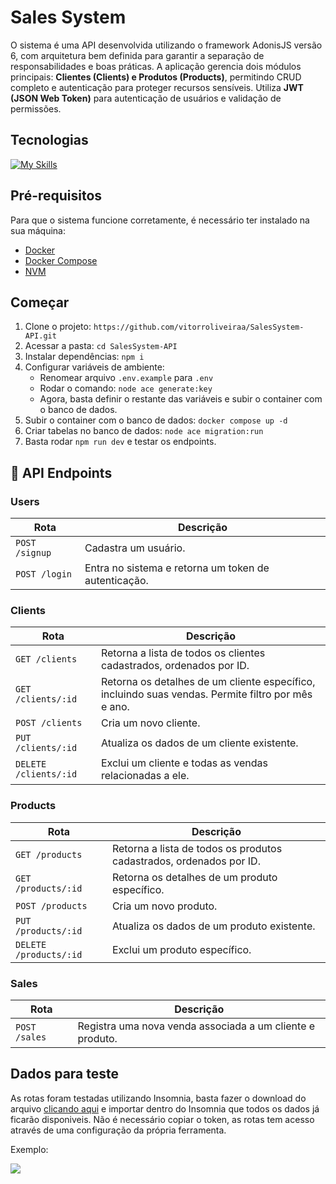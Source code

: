 <h1 align="left" style="font-weight: bold;">Sales System</h1>

<p align="left">
  O sistema é uma API desenvolvida utilizando o framework AdonisJS versão 6, com arquitetura bem definida para garantir a separação de responsabilidades e boas práticas. 
    A aplicação gerencia dois módulos principais: <b>Clientes (Clients) e Produtos (Products)</b>, permitindo CRUD completo e autenticação para proteger recursos sensíveis. 
    Utiliza <b>JWT (JSON Web Token)</b> para autenticação de usuários e validação de permissões.
</p>

<h2 id="started">Tecnologias</h2>

<!--- # "Verify icons availability here https://github.com/tandpfun/skill-icons" -->

[![My Skills](https://skillicons.dev/icons?i=adonis,typescript,nodejs,mysql,docker)](https://skillicons.dev)

<h2 id="started">Pré-requisitos</h2>

Para que o sistema funcione corretamente, é necessário ter instalado na sua máquina:

- [Docker](https://docs.docker.com/engine/install/ubuntu/)
- [Docker Compose](https://docs.docker.com/compose/install/linux/#install-the-plugin-manually)
- [NVM](https://github.com/nvm-sh/nvm?tab=readme-ov-file#install--update-script)

<h2 id="started">Começar</h2>

1. Clone o projeto: `https://github.com/vitorroliveiraa/SalesSystem-API.git`
2. Acessar a pasta: `cd SalesSystem-API`
3. Instalar dependências: `npm i`
4. Configurar variáveis de ambiente:
   - Renomear arquivo `.env.example` para `.env`
   - Rodar o comando: `node ace generate:key`
   - Agora, basta definir o restante das variáveis e subir o container com o banco de dados.
6. Subir o container com o banco de dados: `docker compose up -d`
7. Criar tabelas no banco de dados: `node ace migration:run`
8. Basta rodar `npm run dev` e testar os endpoints.


<h2 id="routes">📍 API Endpoints</h2>

<h3 id="routes">Users</h2>

| Rota               | Descrição                                          
|----------------------|-----------------------------------------------------
| `POST /signup`     | Cadastra um usuário.
| `POST /login`     | Entra no sistema e retorna um token de autenticação.

<h3 id="routes">Clients</h2>

| Rota               | Descrição                                          
|----------------------|-----------------------------------------------------
| `GET /clients`     |   Retorna a lista de todos os clientes cadastrados, ordenados por ID.
| `GET /clients/:id`     | Retorna os detalhes de um cliente específico, incluindo suas vendas. Permite filtro por mês e ano.
| `POST /clients`     | Cria um novo cliente.
| `PUT /clients/:id`     | Atualiza os dados de um cliente existente.
| `DELETE /clients/:id`     | Exclui um cliente e todas as vendas relacionadas a ele.

<h3 id="routes">Products</h2>

| Rota               | Descrição                                          
|----------------------|-----------------------------------------------------
| `GET /products`     |   Retorna a lista de todos os produtos cadastrados, ordenados por ID.
| `GET /products/:id`     | Retorna os detalhes de um produto específico.
| `POST /products`     | Cria um novo produto.
| `PUT /products/:id`     | Atualiza os dados de um produto existente.
| `DELETE /products/:id`     | Exclui um produto específico.


<h3 id="routes">Sales</h2>

| Rota               | Descrição                                          
|----------------------|-----------------------------------------------------
| `POST /sales`     | Registra uma nova venda associada a um cliente e produto.

<h2 id="routes">Dados para teste</h2>

As rotas foram testadas utilizando Insomnia, basta fazer o download do arquivo <a href="https://github.com/vitorroliveiraa/SalesSystem-API/blob/main/salessystem-insomnia-v2.json" target="_blank" download>clicando aqui</a> e importar dentro do Insomnia que todos os dados já ficarão disponiveis. Não é necessário copiar o token, as rotas tem acesso através de uma configuração da própria ferramenta.

Exemplo:

<img src="./gif-ss.gif"></img>
